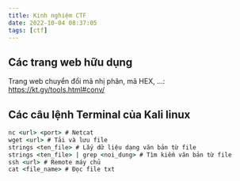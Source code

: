 ```yaml
---
title: Kinh nghiệm CTF
date: 2022-10-04 08:37:05
tags: [ctf]
---
```


## Các trang web hữu dụng

Trang web chuyển đổi mã nhị phân, mã HEX, ...: https://kt.gy/tools.html#conv/

## Các câu lệnh Terminal của Kali linux

```cmd
nc <url> <port> # Netcat
wget <url> # Tải và lưu file
strings <ten_file> # Lấy dữ liệu dạng văn bản từ file
strings <ten_file> | grep <noi_dung> # Tìm kiếm văn bản từ file
ssh <url> # Remote máy chủ
cat <file_name> # Đọc file txt
```